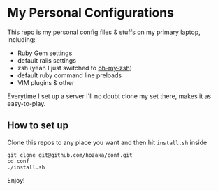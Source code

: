 # My Personal Configurations

This repo is my personal config files & stuffs on my primary laptop, including:

- Ruby Gem settings
- default rails settings
- zsh (yeah I just switched to [oh-my-zsh](https://github.com/robbyrussell/oh-my-zsh))
- default ruby command line preloads
- VIM plugins & other

Everytime I set up a server I'll no doubt clone my set there, makes it as easy-to-play.

## How to set up

Clone this repos to any place you want and then hit `install.sh` inside

	git clone git@github.com/hozaka/conf.git
	cd conf
	./install.sh

Enjoy!

